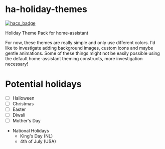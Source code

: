 # ha-holiday-themes
[![hacs_badge](https://img.shields.io/badge/HACS-Custom-41BDF5.svg)](https://github.com/hacs/integration)

Holiday Theme Pack for home-assistant

For now, these themes are really simple and only use different colors. I'd like to investigate adding background images, custom icons and maybe gentle animations. Some of these things might not be easily possible using the default home-assistant theming constructs, more investigation necessary!

# Potential holidays

- [ ] Halloween
- [ ] Christmas
- [ ] Easter
- [ ] Diwali
- [ ] Mother's Day
- National Holidays
  - King's Day (NL)
  - 4th of July (USA) 


